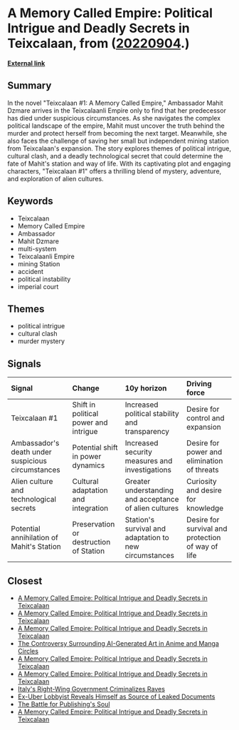 # __A Memory Called Empire: Political Intrigue and Deadly Secrets in Teixcalaan__, from ([20220904](https://kghosh.substack.com/p/20220904).)

__[External link](https://www.goodreads.com/book/show/37794149-a-memory-called-empire)__



## Summary

In the novel "Teixcalaan #1: A Memory Called Empire," Ambassador Mahit Dzmare arrives in the Teixcalaanli Empire only to find that her predecessor has died under suspicious circumstances. As she navigates the complex political landscape of the empire, Mahit must uncover the truth behind the murder and protect herself from becoming the next target. Meanwhile, she also faces the challenge of saving her small but independent mining station from Teixcalaan's expansion. The story explores themes of political intrigue, cultural clash, and a deadly technological secret that could determine the fate of Mahit's station and way of life. With its captivating plot and engaging characters, "Teixcalaan #1" offers a thrilling blend of mystery, adventure, and exploration of alien cultures.

## Keywords

* Teixcalaan
* Memory Called Empire
* Ambassador
* Mahit Dzmare
* multi-system
* Teixcalaanli Empire
* mining Station
* accident
* political instability
* imperial court

## Themes

* political intrigue
* cultural clash
* murder mystery

## Signals

| Signal                                            | Change                                 | 10y horizon                                            | Driving force                                     |
|:--------------------------------------------------|:---------------------------------------|:-------------------------------------------------------|:--------------------------------------------------|
| Teixcalaan #1                                     | Shift in political power and intrigue  | Increased political stability and transparency         | Desire for control and expansion                  |
| Ambassador's death under suspicious circumstances | Potential shift in power dynamics      | Increased security measures and investigations         | Desire for power and elimination of threats       |
| Alien culture and technological secrets           | Cultural adaptation and integration    | Greater understanding and acceptance of alien cultures | Curiosity and desire for knowledge                |
| Potential annihilation of Mahit's Station         | Preservation or destruction of Station | Station's survival and adaptation to new circumstances | Desire for survival and protection of way of life |

## Closest

* [A Memory Called Empire: Political Intrigue and Deadly Secrets in Teixcalaan](2d4b47a47cd08aaa542939967329f027)
* [A Memory Called Empire: Political Intrigue and Deadly Secrets in Teixcalaan](2d4b47a47cd08aaa542939967329f027)
* [A Memory Called Empire: Political Intrigue and Deadly Secrets in Teixcalaan](2d4b47a47cd08aaa542939967329f027)
* [The Controversy Surrounding AI-Generated Art in Anime and Manga Circles](a1ccaf4e8c6dd14b4b2b522e2d8c2c89)
* [A Memory Called Empire: Political Intrigue and Deadly Secrets in Teixcalaan](2d4b47a47cd08aaa542939967329f027)
* [A Memory Called Empire: Political Intrigue and Deadly Secrets in Teixcalaan](2d4b47a47cd08aaa542939967329f027)
* [Italy's Right-Wing Government Criminalizes Raves](adb7356f3711c023daf08fec38221395)
* [Ex-Uber Lobbyist Reveals Himself as Source of Leaked Documents](de008c7c88ce17b51251989a109d2fbb)
* [The Battle for Publishing's Soul](6f56632efb0caa5753792bd870d5a6ff)
* [A Memory Called Empire: Political Intrigue and Deadly Secrets in Teixcalaan](2d4b47a47cd08aaa542939967329f027)